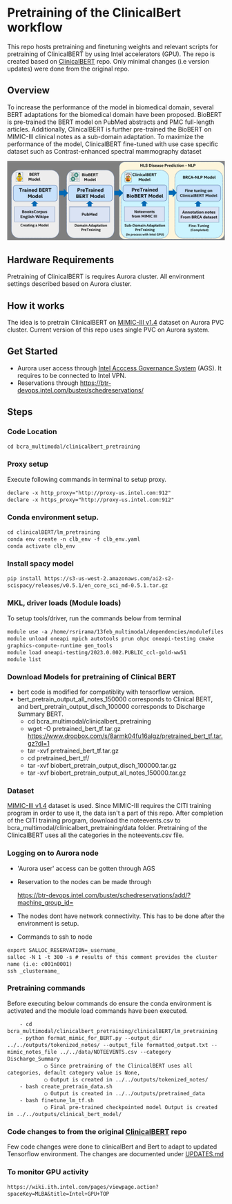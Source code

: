 # Pretraining of the ClinicalBert workflow
This repo hosts pretraining and finetuning weights and relevant scripts for pretraining of ClinicalBERT by using Intel accelerators (GPU). The repo is created based on [ClinicalBERT](https://github.com/EmilyAlsentzer/clinicalBERT) repo. Only minimal changes (i.e version updates) were done from the original repo.  

 
## Overview

To increase the performance of the model in biomedical domain, several BERT adaptations for the biomedical domain have been proposed. BioBERT is pre-trained the BERT model on PubMed abstracts and PMC full-length articles. Additionally, ClinicalBERT is further pre-trained the BioBERT on MIMIC-III clinical notes as a sub-domain adaptation. To maximize the performance of the model, ClinicalBERT fine-tuned with use case specific dataset such as Contrast-enhanced spectral mammography dataset

![Pretraning](../assets/Pretraining.png) 

## Hardware Requirements
Pretraining of ClinicalBERT is requires Aurora cluster. All environment settings described based on Aurora cluster. 

## How it works
The idea is to pretrain ClinicalBERT on [MIMIC-III v1.4](https://physionet.org/content/mimiciii/1.4/) dataset on Aurora PVC cluster. Current version of this repo uses single PVC on Aurora system.

## Get Started
- Aurora user access through [Intel Acccess Governance System](https://ags.intel.com/identityiq/home.jsf) (AGS). It requires to be connected to Intel VPN. 
- Reservations through https://btr-devops.intel.com/buster/schedreservations/ 

## Steps

### Code Location
```
cd bcra_multimodal/clinicalbert_pretraining  
```

### Proxy setup
Execute following commands in terminal to setup proxy.
```
declare -x http_proxy="http://proxy-us.intel.com:912"
declare -x https_proxy="http://proxy-us.intel.com:912"
```

### Conda environment setup.

```
cd clinicalBERT/lm_pretraining
conda env create -n clb_env -f clb_env.yaml
conda activate clb_env
```

### Install spacy model
```
pip install https://s3-us-west-2.amazonaws.com/ai2-s2-scispacy/releases/v0.5.1/en_core_sci_md-0.5.1.tar.gz
```

### MKL, driver loads (Module loads)
To setup tools/driver, run the commands below from terminal
```
module use -a /home/rsrirama/13feb_multimodal/dependencies/modulefiles
module unload oneapi mpich autotools prun ohpc oneapi-testing cmake graphics-compute-runtime gen_tools
module load oneapi-testing/2023.0.002.PUBLIC_ccl-gold-ww51     
module list
```
### Download Models for pretraining of Clinical BERT
- bert code is modified for compatiblity with tensorflow version.
- bert_pretrain_output_all_notes_150000 corresponds to Clinical BERT, and bert_pretrain_output_disch_100000 corresponds to Discharge Summary BERT. 
    - cd  bcra_multimodal/clinicalbert_pretraining  
    - wget -O pretrained_bert_tf.tar.gz https://www.dropbox.com/s/8armk04fu16algz/pretrained_bert_tf.tar.gz?dl=1
    - tar -xvf pretrained_bert_tf.tar.gz
    - cd pretrained_bert_tf/
    - tar -xvf biobert_pretrain_output_disch_100000.tar.gz
    - tar -xvf biobert_pretrain_output_all_notes_150000.tar.gz

### Dataset
[MIMIC-III v1.4](https://physionet.org/content/mimiciii/1.4/) dataset is used. Since MIMIC-III requires the CITI training program in order to use it, the data isn't a part of this repo. After completion of the CITI training program, download the noteevents.csv to bcra_multimodal/clinicalbert_pretraining/data folder. Pretraining of the ClinicalBERT uses all the categories in the noteevents.csv file.

### Logging on to Aurora node
- 'Aurora user' access can be gotten through AGS
 - Reservation to the nodes can be made through

      https://btr-devops.intel.com/buster/schedreservations/add/?machine_group_id=
- The nodes dont have network connectivity. This has to be done after the environment is setup.
- Commands to ssh to node
```
export SALLOC_RESERVATION=_username_
salloc -N 1 -t 300 -s # results of this comment provides the cluster name (i.e: c001n0001)
ssh _clustername_   
```

### Pretraining commands
Before executing below commands do ensure the conda environment is activated and the module load commands have been executed.
```
    - cd bcra_multimodal/clinicalbert_pretraining/clinicalBERT/lm_pretraining
    - python format_mimic_for_BERT.py --output_dir ../../outputs/tokenized_notes/ --output_file formatted_output.txt --mimic_notes_file ../../data/NOTEEVENTS.csv --category Discharge_Summary
            ○ Since pretraining of the ClinicalBERT uses all categories, default category value is None, 
            ○ Output is created in ../../outputs/tokenized_notes/
    - bash create_pretrain_data.sh
            ○ Output is created in ../../outputs/pretrained_data
    - bash finetune_lm_tf.sh
            ○ Final pre-trained checkpointed model Output is created in ../../outputs/clinical_bert_model/
```

### Code changes to from the original [ClinicalBERT](https://github.com/EmilyAlsentzer/clinicalBERT) repo
Few code changes were done to clinicalBert and Bert to adapt to updated Tensorflow environment. The changes are documented under [UPDATES.md](UPDATES.md)

### To monitor GPU activity
```
https://wiki.ith.intel.com/pages/viewpage.action?spaceKey=MLBA&title=Intel+GPU+TOP
```
